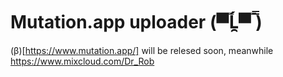 # Mutation.app uploader (▀̿Ĺ̯▀̿ ̿)
(β)[https://www.mutation.app/] will be relesed soon, meanwhile
https://www.mixcloud.com/Dr_Rob
